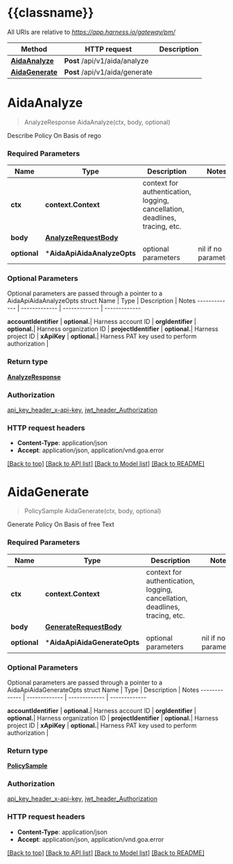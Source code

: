 # {{classname}}

All URIs are relative to *https://app.harness.io/gateway/pm/*

Method | HTTP request | Description
------------- | ------------- | -------------
[**AidaAnalyze**](AidaApi.md#AidaAnalyze) | **Post** /api/v1/aida/analyze | 
[**AidaGenerate**](AidaApi.md#AidaGenerate) | **Post** /api/v1/aida/generate | 

# **AidaAnalyze**
> AnalyzeResponse AidaAnalyze(ctx, body, optional)


Describe Policy On Basis of rego

### Required Parameters

Name | Type | Description  | Notes
------------- | ------------- | ------------- | -------------
 **ctx** | **context.Context** | context for authentication, logging, cancellation, deadlines, tracing, etc.
  **body** | [**AnalyzeRequestBody**](AnalyzeRequestBody.md)|  | 
 **optional** | ***AidaApiAidaAnalyzeOpts** | optional parameters | nil if no parameters

### Optional Parameters
Optional parameters are passed through a pointer to a AidaApiAidaAnalyzeOpts struct
Name | Type | Description  | Notes
------------- | ------------- | ------------- | -------------

 **accountIdentifier** | **optional.**| Harness account ID | 
 **orgIdentifier** | **optional.**| Harness organization ID | 
 **projectIdentifier** | **optional.**| Harness project ID | 
 **xApiKey** | **optional.**| Harness PAT key used to perform authorization | 

### Return type

[**AnalyzeResponse**](AnalyzeResponse.md)

### Authorization

[api_key_header_x-api-key](../README.md#api_key_header_x-api-key), [jwt_header_Authorization](../README.md#jwt_header_Authorization)

### HTTP request headers

 - **Content-Type**: application/json
 - **Accept**: application/json, application/vnd.goa.error

[[Back to top]](#) [[Back to API list]](../README.md#documentation-for-api-endpoints) [[Back to Model list]](../README.md#documentation-for-models) [[Back to README]](../README.md)

# **AidaGenerate**
> PolicySample AidaGenerate(ctx, body, optional)


Generate Policy On Basis of free Text

### Required Parameters

Name | Type | Description  | Notes
------------- | ------------- | ------------- | -------------
 **ctx** | **context.Context** | context for authentication, logging, cancellation, deadlines, tracing, etc.
  **body** | [**GenerateRequestBody**](GenerateRequestBody.md)|  | 
 **optional** | ***AidaApiAidaGenerateOpts** | optional parameters | nil if no parameters

### Optional Parameters
Optional parameters are passed through a pointer to a AidaApiAidaGenerateOpts struct
Name | Type | Description  | Notes
------------- | ------------- | ------------- | -------------

 **accountIdentifier** | **optional.**| Harness account ID | 
 **orgIdentifier** | **optional.**| Harness organization ID | 
 **projectIdentifier** | **optional.**| Harness project ID | 
 **xApiKey** | **optional.**| Harness PAT key used to perform authorization | 

### Return type

[**PolicySample**](PolicySample.md)

### Authorization

[api_key_header_x-api-key](../README.md#api_key_header_x-api-key), [jwt_header_Authorization](../README.md#jwt_header_Authorization)

### HTTP request headers

 - **Content-Type**: application/json
 - **Accept**: application/json, application/vnd.goa.error

[[Back to top]](#) [[Back to API list]](../README.md#documentation-for-api-endpoints) [[Back to Model list]](../README.md#documentation-for-models) [[Back to README]](../README.md)

